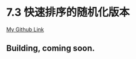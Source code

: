 # 7.3 快速排序的随机化版本
[My Github Link](https://github.com/kehuo/algorithm_py3)

## Building, coming soon.